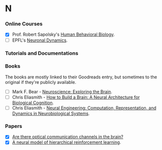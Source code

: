 # N

### Online Courses
- [x] Prof. Robert Sapolsky's [Human Behavioral Biology](https://www.youtube.com/watch?v=NNnIGh9g6fA&list=PL848F2368C90DDC3D).
- [ ] EPFL's [Neuronal Dynamics](https://neuronaldynamics.epfl.ch/index.html).
  
### Tutorials and Documentations


### Books
The books are mostly linked to their Goodreads entry, but sometimes to the original if they're publicly available.
- [ ] Mark F. Bear - [Neuroscience: Exploring the Brain](https://www.goodreads.com/book/show/170011.Neuroscience).
- [ ] Chris Eliasmith - [How to Build a Brain: A Neural Architecture for Biological Cognition](https://www.goodreads.com/book/show/17167707-how-to-build-a-brain).
- [ ] Chris Eliasmith - [Neural Engineering: Computation, Representation, and Dynamics in Neurobiological Systems](https://www.goodreads.com/book/show/3414841-neural-engineering).

<!--- - [ ] [](). -->
### Papers 
- [x] [Are there optical communication channels in the brain?](https://arxiv.org/pdf/1708.08887)
- [x] [A neural model of hierarchical reinforcement learning](https://journals.plos.org/plosone/article?id=10.1371/journal.pone.0180234).
